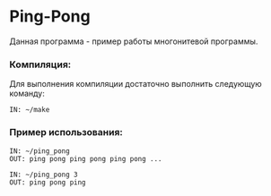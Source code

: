 # Ping-Pong
Данная программа - пример работы многонитевой программы.
### Компиляция:
Для выполнения компиляции достаточно выполнить следующую команду:
```
IN: ~/make
```
### Пример использования:
```
IN: ~/ping_pong
OUT: ping pong ping pong ping pong ...
```
```
IN: ~/ping_pong 3
OUT: ping pong ping
```